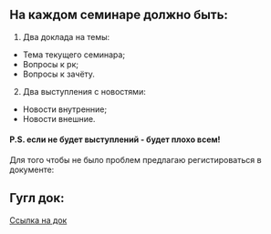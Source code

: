 ## На каждом семинаре должно быть:
1. Два доклада на темы: 
  - Тема текущего семинара;
  - Вопросы к рк;
  - Вопросы к зачёту.
2. Два выступления с новостями:
  - Новости внутренние;
  - Новости внешние.
#### P.S. если не будет выступлений - будет плохо всем!
Для того чтобы не было проблем предлагаю регистироваться в документе:
## Гугл док:
[Ссылка на док](https://goo.gl/fQ49W1)
